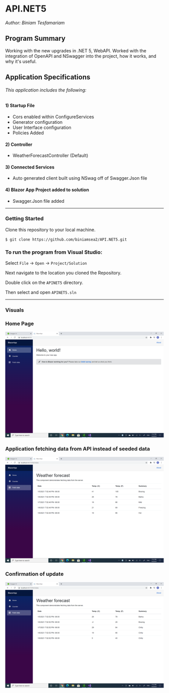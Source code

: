 # API.NET5  

*Author: Biniam Tesfamariam*  

## Program Summary 
Working with the new upgrades in .NET 5, WebAPI. Worked with the integration of OpenAPI and NSwagger into the project, how it works, and why it's useful. 

## Application Specifications

###### This application includes the following:  
 #### 1) Startup File 
- Cors enabled within ConfigureServices 
- Generator configuration 
- User Interface configuration 
- Policies Added

#### 2) Controller  
- WeatherForecastController (Default)

#### 3) Connected Services
- Auto generated client built using NSwag off of Swagger.Json file

#### 4) Blazor App Project added to solution
- Swagger.Json file added

---

### Getting Started
Clone this repository to your local machine.

```
$ git clone https://github.com/biniamsea2/API.NET5.git
```

### To run the program from Visual Studio:
Select ```File``` -> ```Open``` -> ```Project/Solution```

Next navigate to the location you cloned the Repository.

Double click on the ```APINET5``` directory.

Then select and open ```APINET5.sln```

---

### Visuals  
### Home Page
![Image 1](https://github.com/biniamsea2/API.NET5/blob/main/Screenshot%20(22).png)
### Application fetching data from API instead of seeded data
![Image 2](https://github.com/biniamsea2/API.NET5/blob/main/Screenshot%20(27).png)
### Confirmation of update 
![Image 3](https://github.com/biniamsea2/API.NET5/blob/main/Screenshot%20(28).png)
